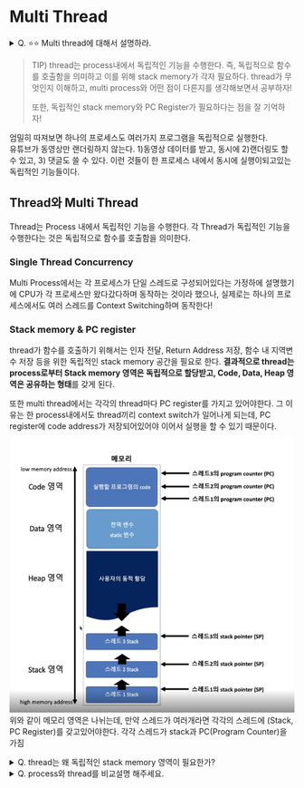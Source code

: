 # Multi Thread

<details>
<summary>Q. ⭐⭐ Multi thread에 대해서 설명하라.️</summary>
<div markdown="1">

Thread는 한 process 내에서 실행되는 **동작(기능 function)의 단위**이다. 
각 thread는 속해있는 process의 Stack 메모리를 제외한 나머지 memory 영역을 공유할 수 있다.

Multi thread란 하나의 process가 동시에 여러개의 일을 수행할 수 있도록 해주는 것이다.
즉, 하나의 process(실행이 된 하나의 program에서)에서 여러 작업을 병렬로 처리하기 위해 multi thread를 사용한다.
Multi Thread에서는 한 process 내에 여러 개의 thread가 있고, 각 thread들은 Stack 메모리를 제외한 나머지 영역(Code, Data, Heap) 영역을 공유하게 된다. 

</div>
</details>

> TIP) thread는 process내에서 독립적인 기능을 수행한다. 즉, 독립적으로 함수를 호출함을 의미하고 
> 이를 위해 stack memory가 각자 필요하다. thread가 무엇인지 이해하고, multi process와 어떤 점이 다른지를 생각해보면서 공부하자!
> 
> 또한, 독립적인 stack memory와 PC Register가 필요하다는 점을 잘 기억하자!


엄밀히 따져보면 하나의 프로세스도 여러가지 프로그램을 독립적으로 실행한다.  
유튜브가 동영상만 랜더링하지 않는다. 1)동영상 데이터를 받고, 동시에 2)랜더링도 할 수 있고, 3) 댓글도 쓸 수 있다.
이런 것들이 한 프로세스 내에서 동시에 실행이되고있는 독립적인 기능들이다. 

## Thread와 Multi Thread
Thread는 Process 내에서 독립적인 기능을 수행한다. 각 Thread가 독립적인 기능을 수행한다는 것은 독립적으로 함수를 호출함을 의미한다.


### Single Thread Concurrency

Multi Process에서는 각 프로세스가 단일 스레드로 구성되어있다는 가정하에 설명했기에 CPU가 각 프로세스만 왔다갔다하며 동작하는 것이라 했으나, 
실제로는 하나의 프로세스에서도 여러 스레드를 Context Switching하며 동작한다!

### Stack memory & PC register 

thread가 함수를 호출하기 위해서는 인자 전달, Return Address 저장, 함수 내 지역변수 저장 등을 위한 독립적인 
stack memory 공간을 필요로 한다. **결과적으로 thread는 process로부터 Stack memory 영역은 독립적으로 할당받고, 
Code, Data, Heap 영역은 공유하는 형태**를 갖게 된다. 

또한 multi thread에서는 각각의 thread마다 PC register를 가지고 있어야한다. 
그 이유는 한 process내에서도 thread끼리 context switch가 일어나게 되는데, 
PC register에 code address가 저장되어있어야 이어서 실행을 할 수 있기 때문이다.

![img.png](../../../img/memory_with_thread.png)
위와 같이 메모리 영역은 나뉘는데, 만약 스레드가 여러개라면 각각의 스레드에 (Stack, PC Register)를 
갖고있어야한다. 각각 스레드가 stack과 PC(Program Counter)을 가짐 

<details>
<summary>Q. thread는 왜 독립적인 stack memory 영역이 필요한가?</summary>
<div markdown="1">

Stack 영역은 함수 호출 시 전달되는 `인자`, 함수의 `Return Address`, 함수 내 `지역변수` 등을 저장하기 위한 memory 영역이다. 
thread가 process 내에서 "**독릭적인 기능을 실행**"한다는 것은 "**독립적으로 함수를 호출**"함을 의미한다. 
따라서 각 thread가 독립적인 동작을 실행하기 위해서는 각 thread의 stack memory 영역이 독립적이여야 한다. 

</div>
</details>

<details>
<summary>Q. process와 thread를 비교설명 해주세요.</summary>
<div markdown="1">

process는 운영체제로부터 자원을 할당받는 작업의 단위이고 thread는 process가 할당받은 자원을 이용하는 실행의 단위이다. 
즉, process는 실행파일(program)이 memory에 적재되어 **CPU를 할당**받아 **실행**되는 것이다.
thread는 한 process 내에서 실행되는 **동작의 단위**이다.

process는 memory 공간에 code, data, heap, stack 영역이 있는데, thread는 process내에서 stack 영역을 
제외한 code, data, heap 영역을 공유한다.

</div>
</details>


